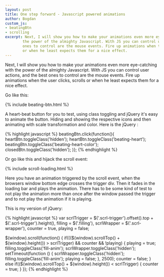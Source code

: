 ```yaml
---
layout: post
title: One step forward - Javascript powered animations
author: Bogdan
custom_js: 
- beatingBtn
- scrolling
excerpt: Next, I will show you how to make your animations even more eye-catching with 
        the power of the almighty Javascript. With JS you can control user actions, and the best
        ones to control are the mouse events. Fire up animations when the user clicks, scrolls
        or when he least expects them for a nice effect.
---
```


Next, I will show you how to make your animations even more eye-catching with 
the power of the almighty Javascript. With JS you can control user actions, and the best
ones to control are the mouse events. Fire up animations when the user clicks, scrolls
or when he least expects them for a nice effect.

Go like this:

{% include beating-btn.html %}

A heart-beat button for you to test, using class toggling and jQuery it's easy to animate
the button. Hiding and showing the respective icons and then animating with scale transformation
and color. Here is the jQuery :

{% highlight javascript %}
beatingBtn.click(function(){
    heartBtn.toggleClass('hidden');
    heartBtn.toggleClass('beating-heart');
    beatingBtn.toggleClass('beating-heart-color');
    closedBtn.toggleClass('hidden');
)};
{% endhighlight %}

<p>Or go like this and hijack the scroll event:</p>

{% include scroll-loading.html %}

Here you have an animation triggered by the scroll event, when the browsers window
bottom edge crosses the trigger div. Then it fades in the loading bar and plays the
animation. There has to be some kind of test to not play the animation more than once
after the window passed the trigger and to not play the animation if it is playing.

This is my version of jQuery:

{% highlight javascript %}
var scrlTrigger = $('.scrl-trigger').offset().top + $('.scrl-trigger').height(),
    filling = $('.filling'),
    scrlWrapper = $('.scrl-wrapper'),
    counter = true,
    playing = false;

$(window).scroll(function() {
  if((($(window).scrollTop() + $(window).height()) > scrlTrigger) && counter && !playing) {
    playing = true;
    filling.toggleClass('fill-anim');
    scrlWrapper.toggleClass('hidden');
    setTimeout(function () {
      scrlWrapper.toggleClass('hidden');
      filling.toggleClass('fill-anim');
      playing = false; 
    }, 2500);
    counter = false;
  } else if(($(window).scrollTop() + $(window).height()) < scrlTrigger) {
    counter = true;
  }
});
{% endhighlight %}